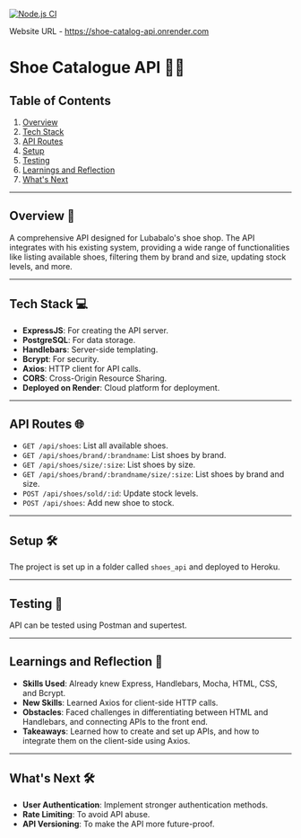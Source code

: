 

[![Node.js CI](https://github.com/lasity34/shoe-catalog-api/actions/workflows/node.js.yml/badge.svg)](https://github.com/lasity34/shoe-catalog-api/actions/workflows/node.js.yml)

Website URL - https://shoe-catalog-api.onrender.com
# Shoe Catalogue API 👟🛒

## Table of Contents

1. [Overview](#overview)
2. [Tech Stack](#tech-stack)
3. [API Routes](#api-routes)
4. [Setup](#setup)
5. [Testing](#testing)
6. [Learnings and Reflection](#learnings-and-reflection)
7. [What's Next](#whats-next)

---

## Overview 📝

A comprehensive API designed for Lubabalo's shoe shop. The API integrates with his existing system, providing a wide range of functionalities like listing available shoes, filtering them by brand and size, updating stock levels, and more.

---

## Tech Stack 💻

- **ExpressJS**: For creating the API server.
- **PostgreSQL**: For data storage.
- **Handlebars**: Server-side templating.
- **Bcrypt**: For security.
- **Axios**: HTTP client for API calls.
- **CORS**: Cross-Origin Resource Sharing.
- **Deployed on Render**: Cloud platform for deployment.

---

## API Routes 🌐

- `GET /api/shoes`: List all available shoes.
- `GET /api/shoes/brand/:brandname`: List shoes by brand.
- `GET /api/shoes/size/:size`: List shoes by size.
- `GET /api/shoes/brand/:brandname/size/:size`: List shoes by brand and size.
- `POST /api/shoes/sold/:id`: Update stock levels.
- `POST /api/shoes`: Add new shoe to stock.

---

## Setup 🛠️

The project is set up in a folder called `shoes_api` and deployed to Heroku.

---

## Testing 🧪

API can be tested using Postman and supertest.

---

## Learnings and Reflection 📘

- **Skills Used**: Already knew Express, Handlebars, Mocha, HTML, CSS, and Bcrypt.
- **New Skills**: Learned Axios for client-side HTTP calls.
- **Obstacles**: Faced challenges in differentiating between HTML and Handlebars, and connecting APIs to the front end.
- **Takeaways**: Learned how to create and set up APIs, and how to integrate them on the client-side using Axios.

---

## What's Next 🛠️

- **User Authentication**: Implement stronger authentication methods.
- **Rate Limiting**: To avoid API abuse.
- **API Versioning**: To make the API more future-proof.

